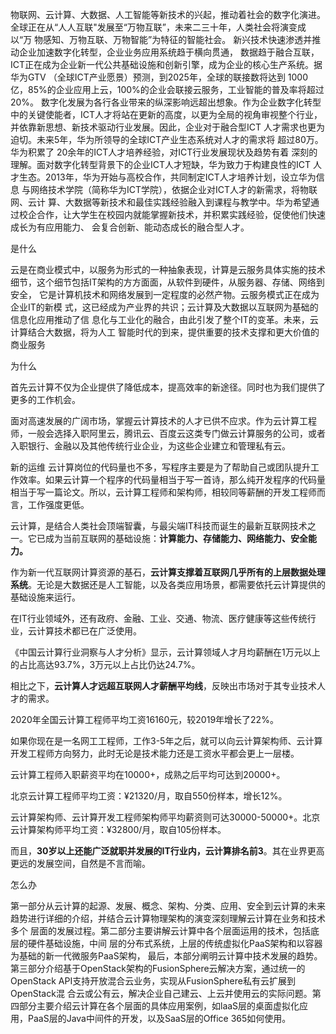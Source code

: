 物联网、云计算、大数据、人工智能等新技术的兴起，推动着社会的数字化演进。 
全球正在从“人人互联"发展至“万物互联”，未来二三十年，人类社会将演变成以“万 
物感知、万物互联、万物智能”为特征的智能社会。
新兴技术快速渗透并推动企业加速数字化转型，企业业务应用系统趋于横向贯通， 
数据趋于融合互联，ICT正在成为企业新一代公共基础设施和创新引擎，成为企业的核心生产系统。据华为GTV （全球ICT产业愿景）预测，到2025年，全球的联接数将达到 1000亿，85%的企业应用上云，100%的企业会联接云服务，工业智能的普及率将超过20%。 
数字化发展为各行各业带来的纵深影响远超出想象。作为企业数字化转型中的关键使能者，ICT人才将站在更新的高度，以更为全局的视角审视整个行业，并依靠新思想、新技术驱动行业发展。因此，企业对于融合型ICT 人才需求也更为迫切。未来5年，华为所领导的全球ICT产业生态系统对人才的需求将 超过80万。华为积累了 20余年的ICT人才培养经验，对ICT行业发展现状及趋势有着 深刻的理解。面对数字化转型背景下的企业ICT人才短缺，华为致力于构建良性的ICT 人才生态。2013年，华为开始与高校合作，共同制定ICT人才培养计划，设立华为信息 与网络技术学院（简称华为ICT学院），依据企业对ICT人才的新需求，将物联网、云计 算、大数据等新技术和最佳实践经验融入到课程与教学中。华为希望通过校企合作，让大学生在校园内就能掌握新技术，并积累实践经验，促使他们快速成长为有应用能力、 会复合创新、能动态成长的融合型人才。

是什么

云是在商业模式中，以服务为形式的一种抽象表现，计算是云服务具体实施的技术 细节，这个细节包括IT架构的方方面面，从软件到硬件，从服务器、存储、网络到安全， 它是计算机技术和网络发展到一定程度的必然产物。云服务模式正在成为企业IT的新模 式，这已经成为产业界的共识；云计算及大数据以互联网为基础的信息化应用推动了信 息化与工业化的融合，由此引发了整个IT的变革。未来，云计算结合大数据，将为人工 智能时代的到来，提供重要的技术支撑和更大价值的商业服务

为什么



首先云计算不仅为企业提供了降低成本，提高效率的新途径。同时也为我们提供了更多的工作机会。

面对高速发展的广阔市场，掌握云计算技术的人才已供不应求。作为云计算工程师，一般会选择入职阿里云，腾讯云、百度云这类专门做云计算服务的公司，或者入职银行、金融以及其他传统行业企业，为这些企业建立和管理私有云。

新的运维 云计算岗位的代码量也不多，写程序主要是为了帮助自己或团队提升工作效率。如果云计算一个程序的代码量相当于写一首诗，那么纯开发程序的代码量相当于写一篇论文。所以，云计算工程师和架构师，相较同等薪酬的开发工程师而言，工作强度更低。

云计算，是结合人类社会顶端智囊，与最尖端IT科技而诞生的最新互联网技术之一。它已成为当前互联网的基础设施：**计算能力、存储能力、网络能力、安全能力。**



作为新一代互联网计算资源的基石，**云计算支撑着互联网几乎所有的上层数据处理系统**。无论是大数据还是人工智能，以及各类应用场景，都需要依托云计算提供的基础设施来运行。



在IT行业领域外，还有政府、金融、工业、交通、物流、医疗健康等这些传统行业，云计算技术都已在广泛使用。



《中国云计算行业洞察与人才分析》显示，云计算领域人才月均薪酬在1万元以上的占比高达93.7%，3万元以上占比仍达24.7%。



相比之下，**云计算人才远超互联网人才薪酬平均线**，反映出市场对于其专业技术人才的需求。



2020年全国云计算工程师平均工资16160元，较2019年增长了22%。



如果你现在是一名网工工程师，工作3-5年之后，就可以向云计算架构师、云计算开发工程师方向努力，此时无论是技术能力还是工资水平都会更上一层楼。



云计算工程师入职薪资平均在10000+，成熟之后平均可达到20000+。

北京云计算工程师平均工资：¥21320/月，取自550份样本，增长12%。

云计算架构师、云计算开发工程师架构师平均薪资则可达30000-50000+。北京云计算架构师平均工资：¥32800/月，取自105份样本。



而且，**30岁以上还能广泛就职并发展的IT行业内，云计算排名前3**。其在业界更高更远的发展空间，自然是不言而喻。

怎么办

第一部分从云计算的起源、发展、概念、架构、分类、应用、安全到云计算的未来 趋势进行详细的介绍，并结合云计算物理架构的演变深刻理解云计算在业务和技术多个 层面的发展过程。第二部分主要讲解云计算中各个层面运用的技术，包括底层的硬件基础设施，中间 层的分布式系统，上层的传统虚拟化PaaS架构和以容器为基础的新一代微服务PaaS架构， 
最后，本部分阐明云计算中技术发展的趋势。
第三部分介绍基于OpenStack架构的FusionSphere云解决方案，通过统一的 
OpenStack API支持开放混合云业务，实现从FusionSphere私有云扩展到OpenStack混 
合云或公有云，解决企业自己建云、上云并使用云的实际问题。第四部分主要介绍云计算在各个层面的具体应用案例，如laaS层的桌面虚拟化应 用，PaaS层的Java中间件的开发，以及SaaS层的Office 365如何使用。